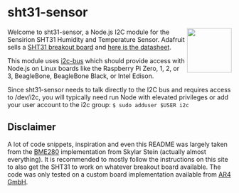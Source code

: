 # sht31-sensor

[<img src="https://cdn-shop.adafruit.com/970x728/2857-07.jpg" width="100" align="right">](https://www.adafruit.com/product/2857)

Welcome to sht31-sensor, a Node.js I2C module for the Sensirion SHT31 Humidity and Temperature Sensor. Adafruit sells a [SHT31 breakout board](https://www.adafruit.com/product/2652) and [here is the datasheet](http://adafruit.com/images/product-files/2857/Sensirion_Humidity_SHT3x_Datasheet_digital-767294.pdf).

This module uses [i2c-bus](https://github.com/fivdi/i2c-bus) which should provide access with Node.js on Linux boards like the Raspberry Pi Zero, 1, 2, or 3, BeagleBone, BeagleBone Black, or Intel Edison.

Since sht31-sensor needs to talk directly to the I2C bus and requires access to /dev/i2c, you will typically need run Node with elevated privileges or add your user account to the i2c group: ```$ sudo adduser $USER i2c```

## Disclaimer
A lot of code snippets, inspiration and even this README was largely taken from the [BME280](https://github.com/skylarstein/bme280-sensor) implementation from Skylar Stein (actually almost everything). It is recommended to mostly follow the instructions on this site to also get the SHT31 to work on whatever breakout board available. The code was only tested on a custom board implementation available from [AR4 GmbH](https://www.ar4.io).
